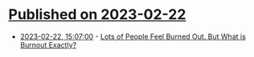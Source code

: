 # [Published on 2023-02-22](index.md)

* [2023-02-22, 15:07:00](https://soylentnews.org/article.pl?sid=23/02/21/1654220&from=rss) - [Lots of People Feel Burned Out. But What is Burnout Exactly?](https://soylentnews.org/article.pl?sid=23/02/21/1654220&from=rss)
